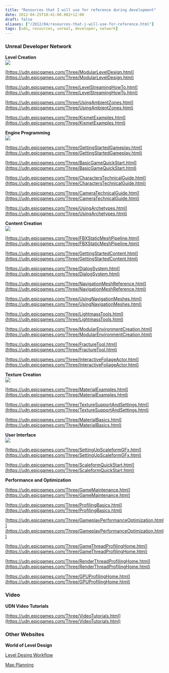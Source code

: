 ```yaml
---
title: "Resources that I will use for reference during development"
date: 2012-04-25T10:41:00.002+12:00
draft: false
aliases: ["/2012/04/resources-that-i-will-use-for-reference.html"]
tags: [udn, resources, unreal, developer, network]
---
```


### **Unreal Developer Network**

**Level Creation**  
![](https://udn.epicgames.com/Three/rsrc/Three/LevelEditingHome/level.jpg)

[https://udn.epicgames.com/Three/ModularLevelDesign.html](https://udn.epicgames.com/Three/ModularLevelDesign.html)

[https://udn.epicgames.com/Three/LevelStreamingHowTo.html](https://udn.epicgames.com/Three/LevelStreamingHowTo.html)

[https://udn.epicgames.com/Three/UsingAmbientZones.html](https://udn.epicgames.com/Three/UsingAmbientZones.html)

[https://udn.epicgames.com/Three/KismetExamples.html](https://udn.epicgames.com/Three/KismetExamples.html)

**Engine Programming**  
![](https://udn.epicgames.com/Three/rsrc/Three/TechnicalHome/technical.jpg)

[https://udn.epicgames.com/Three/GettingStartedGameplay.html](https://udn.epicgames.com/Three/GettingStartedGameplay.html)

[https://udn.epicgames.com/Three/BasicGameQuickStart.html](https://udn.epicgames.com/Three/BasicGameQuickStart.html)

[https://udn.epicgames.com/Three/CharactersTechnicalGuide.html](https://udn.epicgames.com/Three/CharactersTechnicalGuide.html)

[https://udn.epicgames.com/Three/CameraTechnicalGuide.html](https://udn.epicgames.com/Three/CameraTechnicalGuide.html)

[https://udn.epicgames.com/Three/UsingArchetypes.html](https://udn.epicgames.com/Three/UsingArchetypes.html)

**Content Creation**  
![](https://udn.epicgames.com/Three/rsrc/Three/ContentHome/content.jpg)

[https://udn.epicgames.com/Three/FBXStaticMeshPipeline.html](https://udn.epicgames.com/Three/FBXStaticMeshPipeline.html)

[https://udn.epicgames.com/Three/GettingStartedContent.html](https://udn.epicgames.com/Three/GettingStartedContent.html)

[https://udn.epicgames.com/Three/DialogSystem.html](https://udn.epicgames.com/Three/DialogSystem.html)

[https://udn.epicgames.com/Three/NavigationMeshReference.html](https://udn.epicgames.com/Three/NavigationMeshReference.html)

[https://udn.epicgames.com/Three/UsingNavigationMeshes.html](https://udn.epicgames.com/Three/UsingNavigationMeshes.html)

[https://udn.epicgames.com/Three/LightmassTools.html](https://udn.epicgames.com/Three/LightmassTools.html)

[https://udn.epicgames.com/Three/ModularEnvironmentCreation.html](https://udn.epicgames.com/Three/ModularEnvironmentCreation.html)

[https://udn.epicgames.com/Three/FractureTool.html](https://udn.epicgames.com/Three/FractureTool.html)

[https://udn.epicgames.com/Three/InteractiveFoliageActor.html](https://udn.epicgames.com/Three/InteractiveFoliageActor.html)

**Texture Creation**  
![](https://udn.epicgames.com/Three/rsrc/Three/MaterialsAndTexturesHome/materials.jpg)

[https://udn.epicgames.com/Three/MaterialExamples.html](https://udn.epicgames.com/Three/MaterialExamples.html)

[https://udn.epicgames.com/Three/TextureSupportAndSettings.html](https://udn.epicgames.com/Three/TextureSupportAndSettings.html)

[https://udn.epicgames.com/Three/MaterialBasics.html](https://udn.epicgames.com/Three/MaterialBasics.html)

**User Interface**  
![](https://udn.epicgames.com/Three/rsrc/Three/Scaleform/ScaleFormHome.jpg)

[https://udn.epicgames.com/Three/SettingUpScaleformGFx.html](https://udn.epicgames.com/Three/SettingUpScaleformGFx.html)

[https://udn.epicgames.com/Three/ScaleformQuickStart.html](https://udn.epicgames.com/Three/ScaleformQuickStart.html)

**Performance and Optimization**

[https://udn.epicgames.com/Three/GameMaintenance.html](https://udn.epicgames.com/Three/GameMaintenance.html)

[https://udn.epicgames.com/Three/ProfilingBasics.html](https://udn.epicgames.com/Three/ProfilingBasics.html)

[https://udn.epicgames.com/Three/GameplayPerformanceOptimization.html](https://udn.epicgames.com/Three/GameplayPerformanceOptimization.html)

[https://udn.epicgames.com/Three/GameThreadProfilingHome.html](https://udn.epicgames.com/Three/GameThreadProfilingHome.html)

[https://udn.epicgames.com/Three/RenderThreadProfilingHome.html](https://udn.epicgames.com/Three/RenderThreadProfilingHome.html)

[https://udn.epicgames.com/Three/GPUProfilingHome.html](https://udn.epicgames.com/Three/GPUProfilingHome.html)

### **Video**

**UDN Video Tutorials**

[https://udn.epicgames.com/Three/VideoTutorials.html](https://udn.epicgames.com/Three/VideoTutorials.html)

### **Other Websites**

**World of Level Design**

[Level Desing Workflow](https://www.worldofleveldesign.com/categories/level_design_tutorials/worklfow_dm-icyapex-unreal3/level_design_workflow_tutorial.php)

[Map Planning](https://www.worldofleveldesign.com/categories/level_design_tutorials/how_to_plan_your_next_map/how_to_plan_your_next_map.php)
